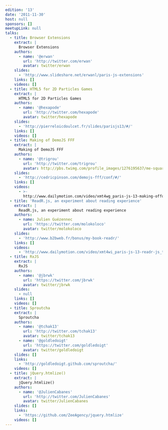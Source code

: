 ```yaml
---
edition: '13'
date: '2011-11-30'
host: null
sponsors: []
meetupLink: null
talks:
  - title: Browser Extensions
    extract: |
      Browser Extensions
    authors:
      - name: '@erwan'
        url: 'http://twitter.com/erwan'
        avatar: twitter/erwan
    slides:
      - 'http://www.slideshare.net/erwanl/paris-js-extensions'
    links: []
    videos: []
  - title: HTML5 for 2D Particles Games
    extract: |
      HTML5 for 2D Particles Games
    authors:
      - name: '@hexapode'
        url: 'http://twitter.com/hexapode'
        avatar: twitter/hexapode
    slides:
      - 'http://pierreloicdoulcet.fr/slides/parisjs13/#/'
    links: []
    videos: []
  - title: Making of DemoJS FFF
    extract: |
      Making of DemoJS FFF
    authors:
      - name: '@trigrou'
        url: 'http://twitter.com/trigrou'
        avatar: http://pbs.twimg.com/profile_images/1276195637/me-square_bigger.png
    slides:
      - 'http://cedricpinson.com/demojs-fff/conf/#/'
    links: []
    videos:
      - >-
        http://www.dailymotion.com/video/xmt4wg_paris-js-13-making-offdemojsfff_tech
  - title: 'ReadR.js, an experiment about reading experience'
    extract: |
      ReadR.js, an experiment about reading experience
    authors:
      - name: Julien Guézennec
        url: 'https://twitter.com/molokoloco'
        avatar: twitter/molokoloco
    slides:
      - 'http://www.b2bweb.fr/bonus/my-book-readr/'
    links: []
    videos:
      - 'http://www.dailymotion.com/video/xmt4wi_paris-js-13-readr-js_tech'
  - title: RxJS
    extract: |
      RxJS
    authors:
      - name: '@jbrwk'
        url: 'https://twitter.com/jbrwk'
        avatar: twitter/jbrwk
    slides:
      - null
    links: []
    videos: []
  - title: Sproutcha
    extract: |
      Sproutcha
    authors:
      - name: '@tchak13'
        url: 'http://twitter.com/tchak13'
        avatar: twitter/tchak13
      - name: '@goldledoigt'
        url: 'https://twitter.com/goldledoigt'
        avatar: twitter/goldledoigt
    slides: []
    links:
      - 'http://goldledoigt.github.com/sproutcha/'
    videos: []
  - title: jQuery.htmlize()
    extract: |
      jQuery.htmlize()
    authors:
      - name: '@JulienCabanes'
        url: 'http://twitter.com/JulienCabanes'
        avatar: twitter/JulienCabanes
    slides: []
    links:
      - 'https://github.com/ZeeAgency/jquery.htmlize'
    videos: []
---
```

